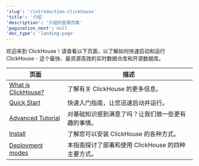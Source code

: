 ```yaml
---
'slug': '/introduction-clickhouse'
'title': '介绍'
'description': '介绍的登录页面'
'pagination_next': null
'doc_type': 'landing-page'
---
```


欢迎来到 ClickHouse！请查看以下页面，以了解如何快速启动和运行 ClickHouse - 这个最快、最资源高效的实时数据仓库和开源数据库。

| 页面                                           | 描述                                                               |
|------------------------------------------------|--------------------------------------------------------------------|
| [What is ClickHouse?](intro)                   | 了解有关 ClickHouse 的更多信息。                                   |
| [Quick Start](/get-started/quick-start)        | 快速入门指南，让您迅速启动并运行。                                   |           
| [Advanced Tutorial](tutorial.md)               | 对基础知识感到满意了吗？让我们做一些更有趣的事情。                 |
| [Install](getting-started/install/install.mdx) | 了解您可以安装 ClickHouse 的各种方式。                             |
| [Deployment modes](deployment-modes.md)        | 本指南探讨了部署和使用 ClickHouse 的四种主要方式。                |
